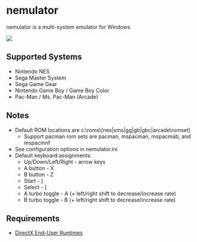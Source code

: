 # nemulator
nemulator is a multi-system emulator for Windows

![](demo.gif)

## Supported Systems
- Nintendo NES
- Sega Master System
- Sega Game Gear
- Nintendo Game Boy / Game Boy Color
- Pac-Man / Ms. Pac-Man (Arcade)

## Notes
- Default ROM locations are c:\roms\\(nes|sms|gg|gb|gbc|arcade\\romset)
    - Support pacman rom sets are pacman, mspacman, mspacmab, and mspacmnf
- See configuration options in nemulator.ini
- Default keyboard assignments:
    - Up/Down/Left/Right - arrow keys
    - A button - X
    - B button - Z
    - Start - ]
    - Select - [
    - A turbo toggle - A (+ left/right shift to decrease/increase rate)
    - B turbo toggle - B (+ left/right shift to decrease/increase rate)

## Requirements
- [DirectX End-User Runtimes](https://www.microsoft.com/en-us/download/details.aspx?id=8109)
